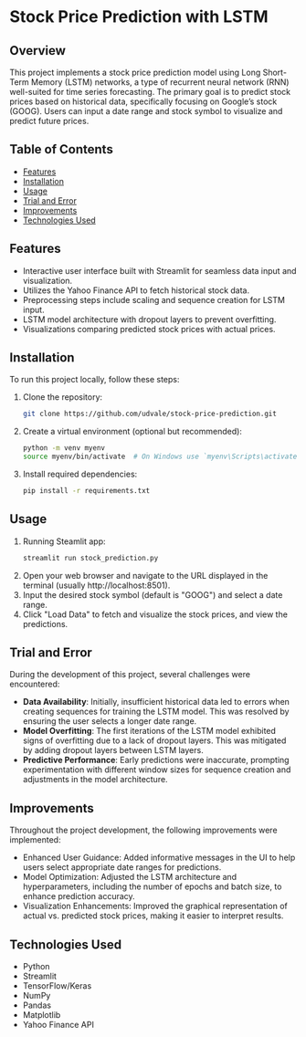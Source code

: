 # Stock Price Prediction with LSTM

## Overview

This project implements a stock price prediction model using Long Short-Term Memory (LSTM) networks, a type of recurrent neural network (RNN) well-suited for time series forecasting. The primary goal is to predict stock prices based on historical data, specifically focusing on Google’s stock (GOOG). Users can input a date range and stock symbol to visualize and predict future prices.

## Table of Contents

- [Features](#features)
- [Installation](#installation)
- [Usage](#usage)
- [Trial and Error](#trial-and-error)
- [Improvements](#improvements)
- [Technologies Used](#technologies-used)

## Features
- Interactive user interface built with Streamlit for seamless data input and visualization.
- Utilizes the Yahoo Finance API to fetch historical stock data.
- Preprocessing steps include scaling and sequence creation for LSTM input.
- LSTM model architecture with dropout layers to prevent overfitting.
- Visualizations comparing predicted stock prices with actual prices.

## Installation
To run this project locally, follow these steps:

1. Clone the repository:
   ```bash
   git clone https://github.com/udvale/stock-price-prediction.git
2. Create a virtual environment (optional but recommended):
   ```bash
   python -m venv myenv
   source myenv/bin/activate  # On Windows use `myenv\Scripts\activate`

4. Install required dependencies:
   ```bash
   pip install -r requirements.txt

## Usage
1. Running Steamlit app:
   ```bash
   streamlit run stock_prediction.py
2. Open your web browser and navigate to the URL displayed in the terminal (usually http://localhost:8501).
3. Input the desired stock symbol (default is "GOOG") and select a date range.
4. Click "Load Data" to fetch and visualize the stock prices, and view the predictions.

## Trial and Error
During the development of this project, several challenges were encountered:

- **Data Availability**: Initially, insufficient historical data led to errors when creating sequences for training the LSTM model. This was resolved by ensuring the user selects a longer date range.
- **Model Overfitting**: The first iterations of the LSTM model exhibited signs of overfitting due to a lack of dropout layers. This was mitigated by adding dropout layers between LSTM layers.
- **Predictive Performance**: Early predictions were inaccurate, prompting experimentation with different window sizes for sequence creation and adjustments in the model architecture.

## Improvements
Throughout the project development, the following improvements were implemented:

- Enhanced User Guidance: Added informative messages in the UI to help users select appropriate date ranges for predictions.
- Model Optimization: Adjusted the LSTM architecture and hyperparameters, including the number of epochs and batch size, to enhance prediction accuracy.
- Visualization Enhancements: Improved the graphical representation of actual vs. predicted stock prices, making it easier to interpret results.

## Technologies Used
- Python
- Streamlit
- TensorFlow/Keras
- NumPy
- Pandas
- Matplotlib
- Yahoo Finance API
